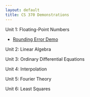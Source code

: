 ```yaml
---
layout: default
title: CS 370 Demonstrations
---
```


Unit 1: Floating-Point Numbers
- [Rounding Error Demo](/floating_point/roundoff_demo.html)
<!---
[IEEE Floating-Point](/floating_point/IEEE_FP_standard.html)
--->

Unit 2: Linear Algebra
<!---
[Random Web Surfer Demos](/linear_algebra/Randy_demos.html)
[Gershgorin Circles](/linear_algebra/Gershgorin_demo.html)
[Matrix Norms and Condition Number](/linear_algebra/induced_norms.html)
[LU Demo](/linear_algebra/LU_Demo.html)
[PCA Demo (SVD)](/linear_algebra/PCA_Demo.html)
--->

Unit 3: Ordinary Differential Equations
<!---
[Quiver Plot](/ODEs/quiver_plot.html)
[Euler's Method](/ODEs/Euler_demo.html)
[Local vs Global Error Demo (py)](/ODEs/Euler_error_demo.py)
[Python's ODE Suite](/ODEs/ode_suite_demos.html)
[3rd-Order Runge-Kutta (py)](/ODEs/rk3.py)
[Novelty Golf Animations (py)](/ODEs/anim_golf.py)
--->

Unit 4: Interpolation
<!---
[Vandermonde System](/interpolation/Vandermonde.html)
[Lagrange Demo](/interpolation/Lagrange_demo.html)
[Python's Splines](/interpolation/simple_spline.html)
[ginput Demo](/interpolation/ginput_demo.html)
[Crawling Bug Demo (py)](/interpolation/crawling_bug_demo.py)
[Bezier Curves](/interpolation/Bezier.html)
--->

Unit 5: Fourier Theory
<!---
[Fourier Series](/Fourier/Fourier_series_demo.html)
[Orthogonality, DFT Matrix](/Fourier/DFT_matrix.html)
[Aliasing Demo](/Fourier/Aliasing_demo.html)
[Audio Filtering](/Fourier/Fourier_audio_demos.html)
[Fourier Compression](/Fourier/Compression Demo.html)
[Demo of many Fourier properties](/Fourier/Fourier Demos.html)
[Recursive DFT](/Fourier/recursive_FFT.html)
[FFT Speed](/Fourier/speed_of_FFT.html)
--->

Unit 6: Least Squares
<!---
[LS Demos](least_squares/ls_demo.html)
[Gradient Descent](least_squares/Gradient_descent.html)
[Neural Learning by Gradient Descent](least_squares/NeuralLearning.html)
--->
